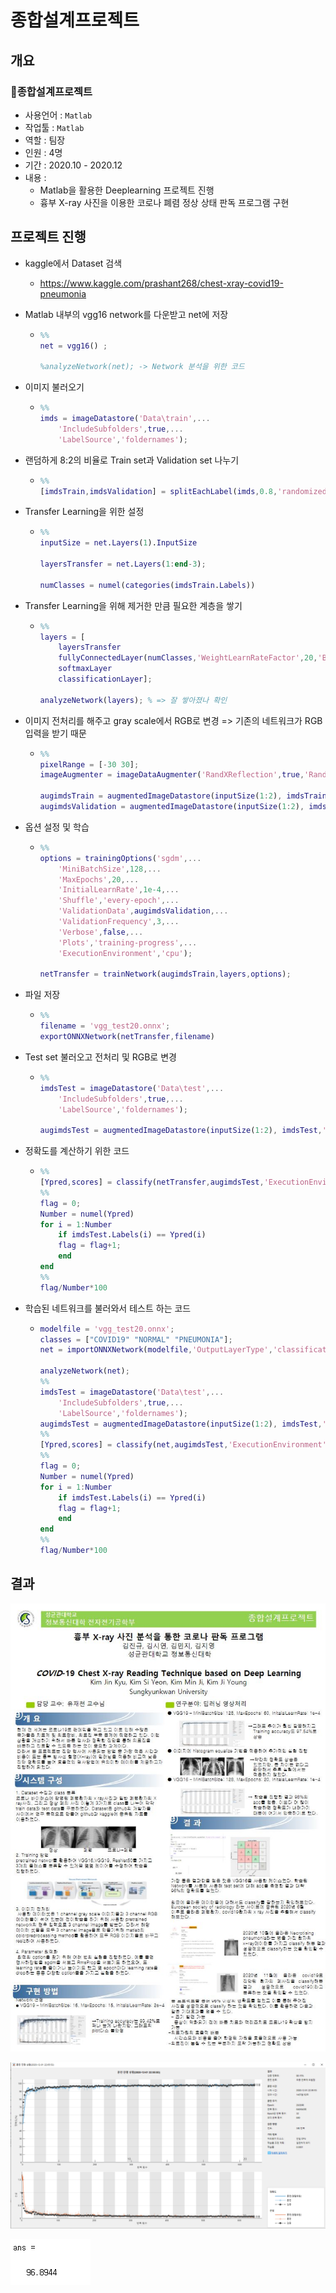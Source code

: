 # 종합설계프로젝트



## 개요

### 🔰종합설계프로젝트

- 사용언어 : `Matlab`
- 작업툴 : `Matlab`
- 역할 : 팀장
- 인원 : 4명
- 기간 : 2020.10 - 2020.12
- 내용 :
  - Matlab을 활용한 Deeplearning 프로젝트 진행
  - 흉부 X-ray 사진을 이용한 코로나 폐렴 정상 상태 판독 프로그램 구현

## 프로젝트 진행

- kaggle에서 Dataset 검색

  - https://www.kaggle.com/prashant268/chest-xray-covid19-pneumonia

- Matlab 내부의 vgg16 network를 다운받고 net에 저장

  - ```matlab
    %%
    net = vgg16() ;
    
    %analyzeNetwork(net); -> Network 분석을 위한 코드
    ```

- 이미지 불러오기

  - ```matlab
    %%
    imds = imageDatastore('Data\train',...
        'IncludeSubfolders',true,...
        'LabelSource','foldernames');
    ```

- 랜덤하게 8:2의 비율로 Train set과 Validation set 나누기

  - ```matlab
    %%
    [imdsTrain,imdsValidation] = splitEachLabel(imds,0.8,'randomized')
    ```

- Transfer Learning을 위한 설정

  - ```matlab
    %%
    inputSize = net.Layers(1).InputSize
    
    layersTransfer = net.Layers(1:end-3);
    
    numClasses = numel(categories(imdsTrain.Labels))
    ```

- Transfer Learning을 위해 제거한 만큼 필요한 계층을 쌓기

  - ```matlab
    %%
    layers = [
        layersTransfer
        fullyConnectedLayer(numClasses,'WeightLearnRateFactor',20,'BiasLearnRateFactor',20)
        softmaxLayer
        classificationLayer];
        
    analyzeNetwork(layers); % => 잘 쌓아졌나 확인
    ```

- 이미지 전처리를 해주고 gray scale에서 RGB로 변경 => 기존의 네트워크가 RGB 입력을 받기 때문

  - ```matlab
    %%
    pixelRange = [-30 30];
    imageAugmenter = imageDataAugmenter('RandXReflection',true,'RandXTranslation',pixelRange,'RandYTranslation',pixelRange);
    
    augimdsTrain = augmentedImageDatastore(inputSize(1:2), imdsTrain,'DataAugmentation',imageAugmenter,'ColorPreprocessing','gray2rgb');
    augimdsValidation = augmentedImageDatastore(inputSize(1:2), imdsValidation,'DataAugmentation',imageAugmenter,'ColorPreprocessing','gray2rgb');
    ```

- 옵션 설정 및 학습

  - ```matlab
    %%
    options = trainingOptions('sgdm',...
        'MiniBatchSize',128,...
        'MaxEpochs',20,...
        'InitialLearnRate',1e-4,...
        'Shuffle','every-epoch',...
        'ValidationData',augimdsValidation,...
        'ValidationFrequency',3,...
        'Verbose',false,...
        'Plots','training-progress',...
        'ExecutionEnvironment','cpu');
    
    netTransfer = trainNetwork(augimdsTrain,layers,options);
    ```

- 파일 저장

  - ```matlab
    %%
    filename = 'vgg_test20.onnx';
    exportONNXNetwork(netTransfer,filename)
    ```

- Test set 불러오고 전처리 및 RGB로 변경

  - ```matlab
    %%
    imdsTest = imageDatastore('Data\test',...
        'IncludeSubfolders',true,...
        'LabelSource','foldernames');
        
    augimdsTest = augmentedImageDatastore(inputSize(1:2), imdsTest,'ColorPreprocessing','gray2rgb');
    ```

- 정확도를 계산하기 위한 코드

  - ```matlab
    %%
    [Ypred,scores] = classify(netTransfer,augimdsTest,'ExecutionEnvironment','cpu');
    %%
    flag = 0;
    Number = numel(Ypred)
    for i = 1:Number
        if imdsTest.Labels(i) == Ypred(i)
        flag = flag+1;
        end
    end
    %%
    flag/Number*100
    ```



- 학습된 네트워크를 불러와서 테스트 하는 코드

  - ```matlab
    modelfile = 'vgg_test20.onnx';
    classes = ["COVID19" "NORMAL" "PNEUMONIA"];
    net = importONNXNetwork(modelfile,'OutputLayerType','classification','Classes',classes);
    
    analyzeNetwork(net);
    %%
    imdsTest = imageDatastore('Data\test',...
        'IncludeSubfolders',true,...
        'LabelSource','foldernames');
    augimdsTest = augmentedImageDatastore(inputSize(1:2), imdsTest,'ColorPreprocessing','gray2rgb');
    %%
    [Ypred,scores] = classify(net,augimdsTest,'ExecutionEnvironment','cpu');
    %%
    flag = 0;
    Number = numel(Ypred)
    for i = 1:Number
        if imdsTest.Labels(i) == Ypred(i)
        flag = flag+1;
        end
    end
    %%
    flag/Number*100
    ```

## 결과

![종설포스터](종설포스터.JPG)

![test20](test20.PNG)

![test20_score](test20_score.PNG)